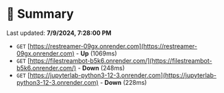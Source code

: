 # 📖 Summary
Last updated: **7/9/2024, 7:28:00 PM**

- `GET` [https://restreamer-09gx.onrender.com](https://restreamer-09gx.onrender.com) - **Up** (1069ms)
- `GET` [https://filestreambot-b5k6.onrender.com/](https://filestreambot-b5k6.onrender.com/) - **Down** (248ms)
- `GET` [https://jupyterlab-python3-12-3.onrender.com](https://jupyterlab-python3-12-3.onrender.com) - **Down** (228ms)
